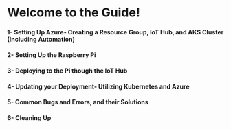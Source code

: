 # Welcome to the Guide!

#### 1- Setting Up Azure- Creating a Resource Group, IoT Hub, and AKS Cluster (Including Automation)
#### 2- Setting Up the Raspberry Pi
#### 3- Deploying to the Pi though the IoT Hub
#### 4- Updating your Deployment- Utilizing Kubernetes and Azure
#### 5- Common Bugs and Errors, and their Solutions
#### 6- Cleaning Up
